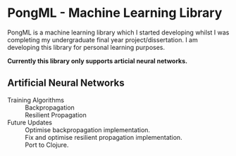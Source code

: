 # PongML - Machine Learning Library

PongML is a machine learning library which I started developing whilst I was completing my undergraduate final year project/dissertation.
I am developing this library for personal learning purposes.

__Currently this library only supports articial neural networks.__

## Artificial Neural Networks

<dl> 
  <dt>Training Algorithms</dt>
  <dd>Backpropagation</dd>
  <dd>Resilient Propagation</dd>
  
  <dt>Future Updates</dt>
  <dd>Optimise backpropagation implementation.</dd>
  <dd>Fix and optimise resilient propagation implementation.</dd>
  <dd>Port to Clojure.</dd>
</dl>
